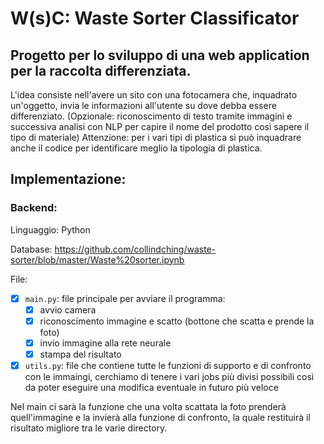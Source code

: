 # W(s)C: Waste Sorter Classificator
## Progetto per lo sviluppo di una web application per la raccolta differenziata. 
L'idea consiste nell'avere un sito con una fotocamera che, inquadrato un'oggetto, invia le informazioni all'utente su dove debba essere differenziato. 
(Opzionale: riconoscimento di testo tramite immagini e successiva analisi con NLP per capire il nome del prodotto così sapere il tipo di materiale) 
Attenzione: per i vari tipi di plastica si può inquadrare anche il codice per identificare meglio la tipologia di plastica.

## Implementazione:
### Backend:
Linguaggio: Python <p>
Database:  https://github.com/collindching/waste-sorter/blob/master/Waste%20sorter.ipynb <p>
File:
- [x] `main.py`: file principale per avviare il programma:
	- [x] avvio camera
	- [x] riconoscimento immagine e scatto (bottone che scatta e prende la foto)
	- [x] invio immagine alla rete neurale
	- [x] stampa del risultato
- [x] `utils.py`: file che contiene tutte le funzioni di supporto e di confronto con le immaingi, cerchiamo di tenere i vari jobs più divisi possibili così da poter eseguire una modifica eventuale in futuro più veloce

Nel main ci sarà la funzione che una volta scattata la foto prenderà quell'immagine e la invierà alla funzione di confronto, la quale restituirà il risultato migliore tra le varie directory. <p>







